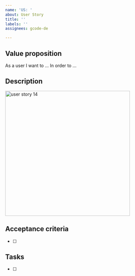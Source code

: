 ```yaml
---
name: 'US: '
about: User Story
title: ''
labels: ''
assignees: gcode-de

---
```


## Value proposition
As a user
I want to ...
In order to ...
## Description
<img width="397" alt="user story 14" src="https://github.com/gcode-de/mealwheel/assets/155978924/a62e22d9-7f3a-49bb-a9bc-029846d25ea4">

## Acceptance criteria
- [ ] 
## Tasks
- [ ]
